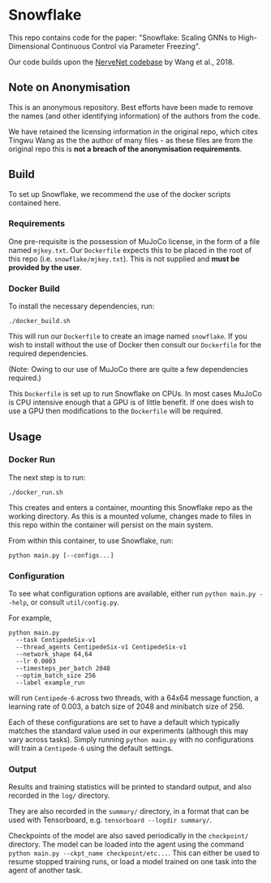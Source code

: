 # Snowflake

This repo contains code for the paper:
"Snowflake: Scaling GNNs to High-Dimensional Continuous Control via Parameter Freezing".

Our code builds upon the [NerveNet codebase](https://github.com/WilsonWangTHU/NerveNet)
by Wang et al., 2018.

## Note on Anonymisation

This is an anonymous repository. Best efforts have been made to remove the names
(and other identifying information) of the authors from the code.

We have retained the licensing information in the original repo, which cites Tingwu Wang as
the the author of many files - as these files are from the original repo this is **not a breach
of the anonymisation requirements**.

## Build

To set up Snowflake, we recommend the use of the docker scripts contained here.

### Requirements

One pre-requisite is the possession of MuJoCo license,
in the form of a file named `mjkey.txt`.
Our `Dockerfile` expects this to be placed in the root of this repo
(i.e. `snowflake/mjkey.txt`).
This is not supplied and **must be provided by the user**.

### Docker Build

To install the necessary dependencies, run:
```
./docker_build.sh
```
This will run our `Dockerfile` to create an image named `snowflake`.
If you wish to install without the use of Docker then consult our `Dockerfile` for the required
dependencies.

(Note: Owing to our use of MuJoCo there are quite a few dependencies required.)

This `Dockerfile` is set up to run Snowflake on CPUs. In most cases MuJoCo is CPU intensive
enough that a GPU is of little benefit.
If one does wish to use a GPU then modifications to the `Dockerfile` will be required.

## Usage

### Docker Run

The next step is to run:
```
./docker_run.sh
```
This creates and enters a container, mounting this Snowflake repo as the working directory.
As this is a mounted volume, changes made to files in this repo within the container will
persist on the main system.

From within this container, to use Snowflake, run:
```
python main.py [--configs...]
```

### Configuration

To see what configuration options are available,
either run `python main.py --help`, or consult `util/config.py`.

For example,
```
python main.py
  --task CentipedeSix-v1
  --thread_agents CentipedeSix-v1 CentipedeSix-v1
  --network_shape 64,64
  --lr 0.0003
  --timesteps_per_batch 2048
  --optim_batch_size 256
  --label example_run
```
will run `Centipede-6` across two threads, with a 64x64 message function,
a learning rate of 0.003, a batch size of 2048 and minibatch size of 256.

Each of these configurations are set to have a default which typically matches
the standard value used in our experiments (although this may vary across tasks).
Simply running `python main.py` with no configurations will train a `Centipede-6`
using the default settings.

### Output

Results and training statistics will be printed to standard output, and also recorded in the
`log/` directory.

They are also recorded in the `summary/` directory, in a format that can be used with
Tensorboard, e.g. `tensorboard --logdir summary/`.

Checkpoints of the model are also saved periodically in the `checkpoint/` directory.
The model can be loaded into the agent using the command
`python main.py --ckpt_name checkpoint/etc...`.
This can either be used to resume stopped training runs, or load a model trained on one
task into the agent of another task.